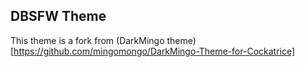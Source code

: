 ## DBSFW Theme

This theme is a fork from (DarkMingo theme)[https://github.com/mingomongo/DarkMingo-Theme-for-Cockatrice]